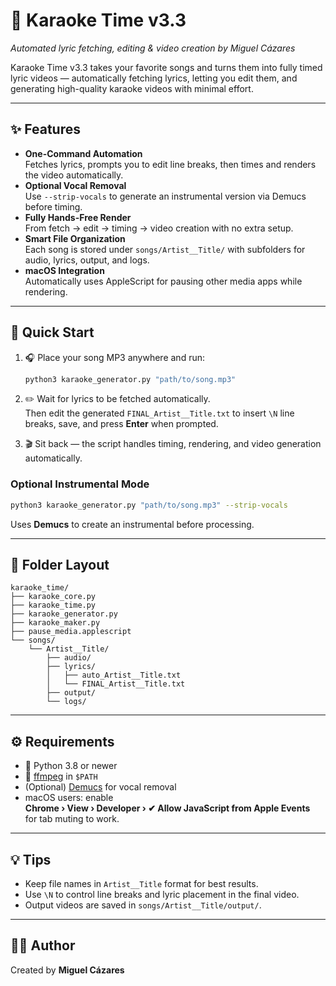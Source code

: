 # 🎤 Karaoke Time v3.3  
*Automated lyric fetching, editing & video creation by Miguel Cázares*

Karaoke Time v3.3 takes your favorite songs and turns them into fully timed lyric videos — automatically fetching lyrics, letting you edit them, and generating high-quality karaoke videos with minimal effort.  

---

## ✨ Features
- **One-Command Automation**  
  Fetches lyrics, prompts you to edit line breaks, then times and renders the video automatically.  
- **Optional Vocal Removal**  
  Use `--strip-vocals` to generate an instrumental version via Demucs before timing.  
- **Fully Hands-Free Render**  
  From fetch → edit → timing → video creation with no extra setup.  
- **Smart File Organization**  
  Each song is stored under `songs/Artist__Title/` with subfolders for audio, lyrics, output, and logs.  
- **macOS Integration**  
  Automatically uses AppleScript for pausing other media apps while rendering.  

---

## 🚀 Quick Start
1. 🎧 Place your song MP3 anywhere and run:  
   ```bash
   python3 karaoke_generator.py "path/to/song.mp3"
   ```

2. ✏️ Wait for lyrics to be fetched automatically.  
   Then edit the generated `FINAL_Artist__Title.txt` to insert `\N` line breaks, save, and press **Enter** when prompted.

3. 🎬 Sit back — the script handles timing, rendering, and video generation automatically.

### Optional Instrumental Mode
```bash
python3 karaoke_generator.py "path/to/song.mp3" --strip-vocals
```
Uses **Demucs** to create an instrumental before processing.

---

## 📂 Folder Layout
```
karaoke_time/
├── karaoke_core.py
├── karaoke_time.py
├── karaoke_generator.py
├── karaoke_maker.py
├── pause_media.applescript
└── songs/
    └── Artist__Title/
        ├── audio/
        ├── lyrics/
        │   ├── auto_Artist__Title.txt
        │   └── FINAL_Artist__Title.txt
        ├── output/
        └── logs/
```

---

## ⚙️ Requirements
- 🐍 Python 3.8 or newer  
- 🎥 [ffmpeg](https://ffmpeg.org/download.html) in `$PATH`  
- (Optional) [Demucs](https://github.com/facebookresearch/demucs) for vocal removal  
- macOS users: enable  
  **Chrome › View › Developer › ✔ Allow JavaScript from Apple Events**  
  for tab muting to work.  

---

## 💡 Tips
- Keep file names in `Artist__Title` format for best results.  
- Use `\N` to control line breaks and lyric placement in the final video.  
- Output videos are saved in `songs/Artist__Title/output/`.  

---

## 👨‍💻 Author
Created by **Miguel Cázares**
